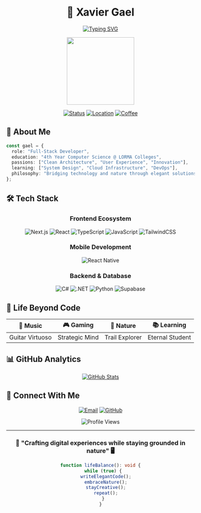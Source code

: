 <div align="center">
  
# 🚀 Xavier Gael

[![Typing SVG](https://readme-typing-svg.herokuapp.com?font=Inter&duration=3000&pause=1000&color=64FFDA&center=true&vCenter=true&width=435&lines=Full-Stack+Developer;Creative+Problem+Solver;4th+Year+CS+Student;Building+Digital+Solutions)](https://git.io/typing-svg)

<img height="180" src="https://media.giphy.com/media/13HgwGsXF0aiGY/giphy.gif" />

[![Status](https://img.shields.io/badge/Status-Coding%20Away-64FFDA?style=for-the-badge&logoColor=black)](https://github.com/Guheil)
[![Location](https://img.shields.io/badge/Location-Philippines-0EA5E9?style=for-the-badge)](https://github.com/Guheil)
[![Coffee](https://img.shields.io/badge/Coffee%20Level-Fully%20Charged-FFA500?style=for-the-badge)](https://github.com/Guheil)

</div>

## 💫 About Me

```typescript
const gael = {
  role: "Full-Stack Developer",
  education: "4th Year Computer Science @ LORMA Colleges",
  passions: ["Clean Architecture", "User Experience", "Innovation"],
  learning: ["System Design", "Cloud Infrastructure", "DevOps"],
  philosophy: "Bridging technology and nature through elegant solutions"
};
```

## 🛠️ Tech Stack

<div align="center">

### Frontend Ecosystem
![Next.js](https://img.shields.io/badge/Next.js-000000?style=for-the-badge&logo=next.js&logoColor=white)
![React](https://img.shields.io/badge/React-20232A?style=for-the-badge&logo=react&logoColor=61DAFB)
![TypeScript](https://img.shields.io/badge/TypeScript-007ACC?style=for-the-badge&logo=typescript&logoColor=white)
![JavaScript](https://img.shields.io/badge/JavaScript-F7DF1E?style=for-the-badge&logo=javascript&logoColor=black)
![TailwindCSS](https://img.shields.io/badge/Tailwind_CSS-38B2AC?style=for-the-badge&logo=tailwind-css&logoColor=white)

### Mobile Development
![React Native](https://img.shields.io/badge/React_Native-20232A?style=for-the-badge&logo=react&logoColor=61DAFB)

### Backend & Database
![C#](https://img.shields.io/badge/C%23-239120?style=for-the-badge&logo=c-sharp&logoColor=white)
![.NET](https://img.shields.io/badge/.NET-512BD4?style=for-the-badge&logo=dotnet&logoColor=white)
![Python](https://img.shields.io/badge/Python-3776AB?style=for-the-badge&logo=python&logoColor=white)
![Supabase](https://img.shields.io/badge/Supabase-3ECF8E?style=for-the-badge&logo=supabase&logoColor=white)

</div>

## 🌟 Life Beyond Code

<div align="center">

| 🎸 Music | 🎮 Gaming | 🌿 Nature | 📚 Learning |
|:--------:|:---------:|:---------:|:-----------:|
| Guitar Virtuoso | Strategic Mind | Trail Explorer | Eternal Student |

</div>

## 📊 GitHub Analytics

<div align="center">
  
[![GitHub Stats](https://github-readme-stats.vercel.app/api?username=Guheil&show_icons=true&theme=tokyonight&hide_border=true&bg_color=0D1117&title_color=64FFDA&icon_color=64FFDA&text_color=ffffff)](https://github.com/Guheil)

</div>

## 🤝 Connect With Me

<div align="center">

[![Email](https://img.shields.io/badge/Email-D14836?style=for-the-badge&logo=gmail&logoColor=white)](mailto:xgael.sanjuan@gmail.com)
[![GitHub](https://img.shields.io/badge/GitHub-100000?style=for-the-badge&logo=github&logoColor=white)](https://github.com/Guheil)

![Profile Views](https://komarev.com/ghpvc/?username=Guheil&color=64FFDA&style=flat-square)

</div>

---

<div align="center">

### 🌿 "Crafting digital experiences while staying grounded in nature" 🖥️

```typescript
function lifeBalance(): void {
  while (true) {
    writeElegantCode();
    embraceNature();
    stayCreative();
    repeat();
  }
}
```

</div>
